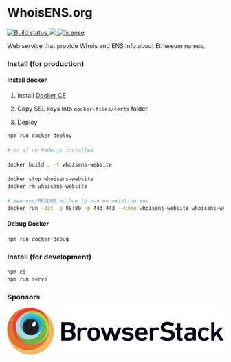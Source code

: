 # WhoisENS.org

<p>
    <a href="https://travis-ci.org/whoisens/whoisens-website">
        <img src="https://api.travis-ci.org/whoisens/whoisens-website.svg?branch=master" alt="Build status">
    </a>
    <a href="https://www.browserstack.com/automate/public-build/RE9PZXloT0FuUjJ6dS9XNnl1ZVlQYm9CVzlvT2F4cVVCbFhiNW9wZmlqQT0tLU1md21XdEE0WEx1MjFTbjc0d1pBQXc9PQ==--ffd224bee430fc12a69d51b2764610d2bc167d48">
        <img src='https://www.browserstack.com/automate/badge.svg?badge_key=RE9PZXloT0FuUjJ6dS9XNnl1ZVlQYm9CVzlvT2F4cVVCbFhiNW9wZmlqQT0tLU1md21XdEE0WEx1MjFTbjc0d1pBQXc9PQ==--ffd224bee430fc12a69d51b2764610d2bc167d48'/>
    </a>
    <a href="https://github.com/whoisens/whoisens-lib/blob/master/LICENSE">
        <img src="https://img.shields.io/npm/l/whoisens-lib.svg" alt="license">
    </a>
</p>

Web service that provide Whois and ENS info about Ethereum names.


### Install (for production)

#### Install docker

1. Install [Docker CE](https://docs.docker.com/install/linux/docker-ce/ubuntu/#install-docker-ce)

2. Copy SSL keys into `docker-files/certs` folder.

3. Deploy

```bash
npm run docker-deploy

# or if no Node.js installed

docker build . -t whoisens-website

docker stop whoisens-website
docker rm whoisens-website

# see env/README.md how to run on existing env
docker run -dit -p 80:80 -p 443:443 --name whoisens-website whoisens-website
```


#### Debug Docker

```bash
npm run docker-debug
```

### Install (for development)

```bash
npm ci
npm run serve
```


### Sponsors

<a href="https://www.browserstack.com">
    <img src="./tests/e2e/Browserstack-logo.svg" alt="BrowserStack" />
</a>
